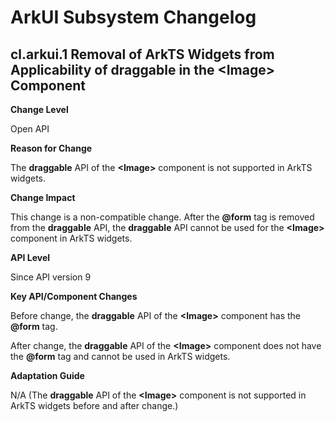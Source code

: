 # ArkUI Subsystem Changelog

## cl.arkui.1 Removal of ArkTS Widgets from Applicability of draggable in the \<Image> Component

**Change Level**

Open API

**Reason for Change**

The **draggable** API of the **\<Image>** component is not supported in ArkTS widgets.

**Change Impact**

This change is a non-compatible change. After the **@form** tag is removed from the **draggable** API, the **draggable** API cannot be used for the **\<Image>** component in ArkTS widgets.

**API Level**

Since API version 9

**Key API/Component Changes**

Before change, the **draggable** API of the **\<Image>** component has the **@form** tag.

After change, the **draggable** API of the **\<Image>** component does not have the **@form** tag and cannot be used in ArkTS widgets.

**Adaptation Guide**

N/A (The **draggable** API of the **\<Image>** component is not supported in ArkTS widgets before and after change.)
